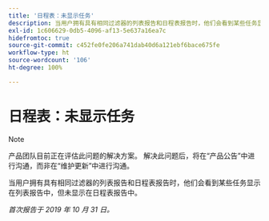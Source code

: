 ```yaml
---
title: '日程表：未显示任务'
description: 当用户拥有具有相同过滤器的列表报告和日程表报告时，他们会看到某些任务显示在列表报告中，但未显示在日程表报告中。
exl-id: 1c606629-0db5-4096-af13-5e637a16ea7c
hidefromtoc: true
source-git-commit: c452fe0fe206a741dab40d6a121ebf6bace675fe
workflow-type: ht
source-wordcount: '106'
ht-degree: 100%

---
```


# 日程表：未显示任务

>[!NOTE]
>
>产品团队目前正在评估此问题的解决方案。 解决此问题后，将在“产品公告”中进行沟通，而非在“维护更新”中进行沟通。

当用户拥有具有相同过滤器的列表报告和日程表报告时，他们会看到某些任务显示在列表报告中，但未显示在日程表报告中。

_首次报告于 2019 年 10 月 31 日。_

